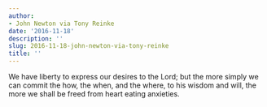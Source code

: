 ```yaml
---
author:
- John Newton via Tony Reinke
date: '2016-11-18'
description: ''
slug: 2016-11-18-john-newton-via-tony-reinke
title: ''
---
```

We have liberty to express our desires to the Lord; but the more simply we can commit the how, the when, and the where, to his wisdom and will, the more we shall be freed from heart eating anxieties.



